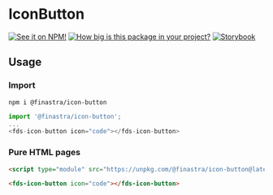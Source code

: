 # IconButton

[![See it on NPM!](https://img.shields.io/npm/v/@finastra/icon-button?style=for-the-badge)](https://www.npmjs.com/package/@finastra/icon-button)
[![How big is this package in your project?](https://img.shields.io/bundlephobia/minzip/@finastra/icon-button?style=for-the-badge)](https://bundlephobia.com/result?p=@finastra/icon-button')
[![Storybook](https://shields.io/badge/-Play%20with%20this%20web%20component-2a0481?logo=storybook&style=for-the-badge)](https://finastra.github.io/finastra-design-system/?path=/story/components-icon-button--default)

## Usage

### Import

```
npm i @finastra/icon-button
```

```ts
import '@finastra/icon-button';
...
<fds-icon-button icon="code"></fds-icon-button>
```

### Pure HTML pages

```html
<script type="module" src="https://unpkg.com/@finastra/icon-button@latest/dist/src/icon-button.js?module"></script>

<fds-icon-button icon="code"></fds-icon-button>
```
